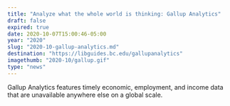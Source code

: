 ```yaml
---
title: "Analyze what the whole world is thinking: Gallup Analytics"
draft: false
expired: true
date: 2020-10-07T15:00:46-05:00
year: "2020"
slug: "2020-10-gallup-analytics.md"
destination: "https://libguides.bc.edu/gallupanalytics"
imagethumb: "2020-10/gallup.gif"
type: "news"
---
```


Gallup Analytics features timely economic, employment, and income data that are unavailable anywhere else on a global scale.
